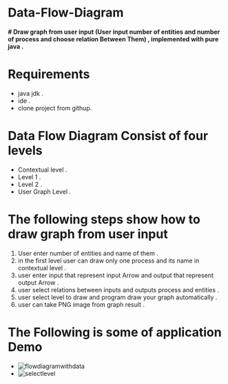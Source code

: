 # Data-Flow-Diagram

**# Draw graph from user input (User input number of entities and number of process and choose relation Between Them) , implemented with pure java .**

# **Requirements**
- java jdk .
- ide .
- clone project from githup.

# **Data Flow Diagram Consist of four levels**  
- Contextual level .
- Level 1 .
- Level 2 .
- User Graph Level .

# **The following steps show how to draw graph from user input** 
1. User enter number of entities and name of them .
2. in the first level user can draw only one process and its name in contextual level .
3. user enter input that represent input Arrow and output that represent output Arrow .
4. user select relations between inputs and outputs process and entities .
5. user select level to draw and program draw your graph automatically .
6. user can take PNG image from graph result .

# **The Following is some of application Demo**

- ![flowdiagramwithdata](https://cloud.githubusercontent.com/assets/11550708/18569939/7f0573da-7ba6-11e6-9e96-092d8f9917e1.PNG)
- ![selectlevel](https://cloud.githubusercontent.com/assets/11550708/18569956/8dcd88ee-7ba6-11e6-884a-b6841783639d.PNG)


